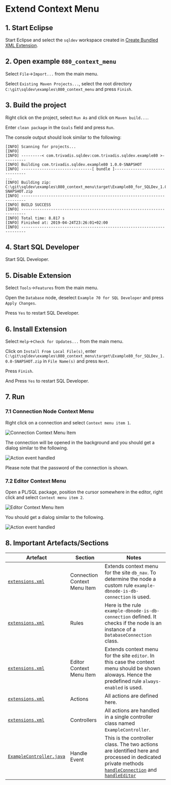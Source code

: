 # Extend Context Menu

## 1. Start Eclipse

Start Eclipse and select the `sqldev` workspace created in [Create Bundled XML Extension](https://github.com/PhilippSalvisberg/sqldev/tree/main/workshop/050_create_bundled_xml_extension).

## 2. Open example `080_context_menu`

Select `File`->`Import...` from the main menu.

Select `Existing Maven Projects...`, select the root directory `C:\git\sqldev\examples\080_context_menu` and press `Finish`.

## 3. Build the project

Right click on the project, select `Run As` and click on `Maven build...`.

Enter `clean package` in the `Goals` field and press `Run`.

The console output should look similar to the following:

```text
[INFO] Scanning for projects...
[INFO] 
[INFO] ---------< com.trivadis.sqldev:com.trivadis.sqldev.example80 >----------
[INFO] Building com.trivadis.sqldev.example80 1.0.0-SNAPSHOT
[INFO] -------------------------------[ bundle ]-------------------------------
...
[INFO] Building zip: C:\git\sqldev\examples\080_context_menu\target\Example80_for_SQLDev_1.0.0-SNAPSHOT.zip
[INFO] ------------------------------------------------------------------------
[INFO] BUILD SUCCESS
[INFO] ------------------------------------------------------------------------
[INFO] Total time: 8.817 s
[INFO] Finished at: 2019-04-24T23:26:01+02:00
[INFO] ------------------------------------------------------------------------
```

## 4. Start SQL Developer

Start SQL Developer.

## 5. Disable Extension

Select `Tools`->`Features` from the main menu.

Open the `Database` node, deselect `Example 70 for SQL Developer` and press `Apply Changes`.

Press `Yes` to restart SQL Developer.

## 6. Install Extension

Select `Help`->`Check for Updates...` from the main menu.

Click on `Install From Local File(s)`, enter `C:\git\sqldev\examples\080_context_menu\target\Example80_for_SQLDev_1.0.0-SNAPSHOT.zip` in `File Name(s)` and press `Next`.

Press `Finish`.

And Press `Yes` to restart SQL Developer.

## 7. Run

### 7.1 Connection Node Context Menu

Right click on a connection and select `Context menu item 1`.

![Connection Context Menu Item](./images/connection_context_menu_item.png)

The connection will be opened in the background and you should get a dialog similar to the following.

![Action event handled](./images/connection_action_event_handled.png)

Please note that the password of the connection is shown.

### 7.2 Editor Context Menu

Open a PL/SQL package, position the cursor somewhere in the editor, right click and select `Context menu item 2`.

![Editor Context Menu Item](./images/editor_context_menu_item.png)

You should get a dialog similar to the following.

![Action event handled](./images/editor_action_event_handled.png)

## 8. Important Artefacts/Sections

| Artefact | Section | Notes |
| -------- | ------- | ----- |
| [`extensions.xml`](https://github.com/PhilippSalvisberg/sqldev/blob/main/examples/080_context_menu/extension.xml#L52-L60) | Connection Context Menu Item | Extends context menu for the site `db_nav`. To determine the node a custom rule `example-dbnode-is-db-connection` is used. |
| [`extensions.xml`](https://github.com/PhilippSalvisberg/sqldev/blob/main/examples/080_context_menu/extension.xml#L18-L25) | Rules | Here is the rule `example-dbnode-is-db-connection` defined. It checks if the node is an instance of a `DatabaseConnection` class. |
| [`extensions.xml`](https://github.com/PhilippSalvisberg/sqldev/blob/main/examples/080_context_menu/extension.xml#L61-L69) | Editor Context Menu Item | Extends context menu for the site `editor`. In this case the context menu should be shown aloways. Hence the predefined rule `always-enabled` is used. |
| [`extensions.xml`](https://github.com/PhilippSalvisberg/sqldev/blob/main/examples/080_context_menu/extension.xml#L27-L41) | Actions | All actions are defined here. |
| [`extensions.xml`](https://github.com/PhilippSalvisberg/sqldev/blob/main/examples/080_context_menu/extension.xml#L27-L41) | Controllers | All actions are handled in a single controller class named `ExampleController`. |
| [`ExampleController.java`](https://github.com/PhilippSalvisberg/sqldev/blob/main/examples/080_context_menu/src/main/java/com/trivadis/sqldev/example80/ExampleController.java#L90-L101) | Handle Event| This is the controller class. The two actions are identified here and processed in dedicated private methods [`handleConnection`](https://github.com/PhilippSalvisberg/sqldev/blob/main/examples/080_context_menu/src/main/java/com/trivadis/sqldev/example80/ExampleController.java#L32-L75) and [`handleEditor`](https://github.com/PhilippSalvisberg/sqldev/blob/main/examples/080_context_menu/src/main/java/com/trivadis/sqldev/example80/ExampleController.java#L77-L88) |
